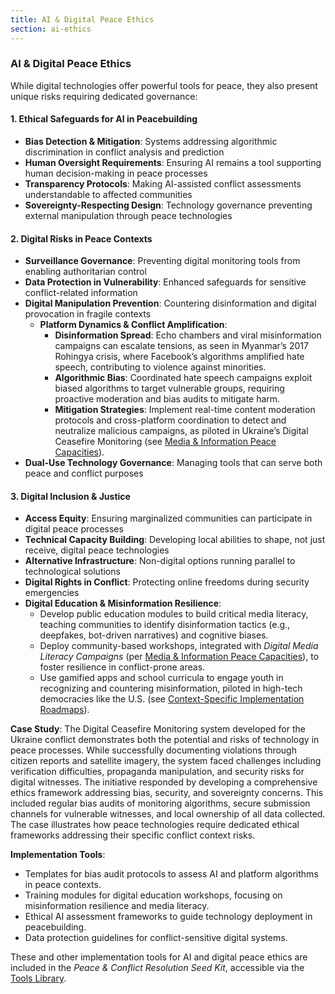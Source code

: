 ```yaml
---
title: AI & Digital Peace Ethics
section: ai-ethics
---
```


### AI & Digital Peace Ethics

While digital technologies offer powerful tools for peace, they also present unique risks requiring dedicated governance:

#### 1. Ethical Safeguards for AI in Peacebuilding
- **Bias Detection & Mitigation**: Systems addressing algorithmic discrimination in conflict analysis and prediction
- **Human Oversight Requirements**: Ensuring AI remains a tool supporting human decision-making in peace processes
- **Transparency Protocols**: Making AI-assisted conflict assessments understandable to affected communities
- **Sovereignty-Respecting Design**: Technology governance preventing external manipulation through peace technologies

#### 2. Digital Risks in Peace Contexts
- **Surveillance Governance**: Preventing digital monitoring tools from enabling authoritarian control
- **Data Protection in Vulnerability**: Enhanced safeguards for sensitive conflict-related information
- **Digital Manipulation Prevention**: Countering disinformation and digital provocation in fragile contexts
  - **Platform Dynamics & Conflict Amplification**:
    - **Disinformation Spread**: Echo chambers and viral misinformation campaigns can escalate tensions, as seen in Myanmar’s 2017 Rohingya crisis, where Facebook’s algorithms amplified hate speech, contributing to violence against minorities.
    - **Algorithmic Bias**: Coordinated hate speech campaigns exploit biased algorithms to target vulnerable groups, requiring proactive moderation and bias audits to mitigate harm.
    - **Mitigation Strategies**: Implement real-time content moderation protocols and cross-platform coordination to detect and neutralize malicious campaigns, as piloted in Ukraine’s Digital Ceasefire Monitoring (see [Media & Information Peace Capacities](/frameworks/docs/implementation/peace#media-information)).
- **Dual-Use Technology Governance**: Managing tools that can serve both peace and conflict purposes

#### 3. Digital Inclusion & Justice
- **Access Equity**: Ensuring marginalized communities can participate in digital peace processes
- **Technical Capacity Building**: Developing local abilities to shape, not just receive, digital peace technologies
- **Alternative Infrastructure**: Non-digital options running parallel to technological solutions
- **Digital Rights in Conflict**: Protecting online freedoms during security emergencies
- **Digital Education & Misinformation Resilience**:
  - Develop public education modules to build critical media literacy, teaching communities to identify disinformation tactics (e.g., deepfakes, bot-driven narratives) and cognitive biases.
  - Deploy community-based workshops, integrated with *Digital Media Literacy Campaigns* (per [Media & Information Peace Capacities](/frameworks/docs/implementation/peace#media-information)), to foster resilience in conflict-prone areas.
  - Use gamified apps and school curricula to engage youth in recognizing and countering misinformation, piloted in high-tech democracies like the U.S. (see [Context-Specific Implementation Roadmaps](/frameworks/docs/implementation/peace#context-specific-roadmaps)).

**Case Study**: The Digital Ceasefire Monitoring system developed for the Ukraine conflict demonstrates both the potential and risks of technology in peace processes. While successfully documenting violations through citizen reports and satellite imagery, the system faced challenges including verification difficulties, propaganda manipulation, and security risks for digital witnesses. The initiative responded by developing a comprehensive ethics framework addressing bias, security, and sovereignty concerns. This included regular bias audits of monitoring algorithms, secure submission channels for vulnerable witnesses, and local ownership of all data collected. The case illustrates how peace technologies require dedicated ethical frameworks addressing their specific conflict context risks.

**Implementation Tools**:
- Templates for bias audit protocols to assess AI and platform algorithms in peace contexts.
- Training modules for digital education workshops, focusing on misinformation resilience and media literacy.
- Ethical AI assessment frameworks to guide technology deployment in peacebuilding.
- Data protection guidelines for conflict-sensitive digital systems.

These and other implementation tools for AI and digital peace ethics are included in the *Peace & Conflict Resolution Seed Kit*, accessible via the [Tools Library](/frameworks/tools/peace).